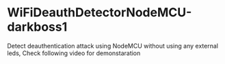 # WiFiDeauthDetectorNodeMCU-darkboss1

Detect deauthentication attack using NodeMCU without using any external leds,
Check following video for demonstaration
